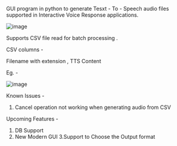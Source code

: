 GUI program in python to generate Tesxt - To - Speech audio files supported in Interactive Voice Response applications.

![image](https://github.com/umashankar47/TTStoIVRAudio/assets/159722680/693af828-51ea-43aa-a1f4-9acec35e97dd)


Supports CSV file read for batch processing .

CSV  columns - 

Filename with extension , TTS Content

Eg. - 

![image](https://github.com/umashankar47/TTStoIVRAudio/assets/159722680/1fceb1e7-a549-41eb-92ec-d3e27542fd14)



Known Issues - 

1. Cancel operation not working when generating audio from CSV

Upcoming Features  - 

1. DB Support
2. New Modern GUI
3.Support to Choose the Output format

 

